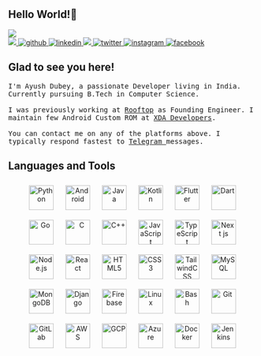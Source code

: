 ## Hello World!👋

<img src="https://komarev.com/ghpvc/?username=Ayushd70">

<br>
<a href="mailto:ayushdubey70@gmail.com" target="_blank">
<img src="https://img.shields.io/badge/Gmail-D14836?style=for-the-badge&logo=gmail&logoColor=white" />
</a>
<a href="https://github.com/Ayushd70" target="_blank">
<img src=https://img.shields.io/badge/github-%2324292e.svg?&style=for-the-badge&logo=github&logoColor=white alt=github style=“margin-bottom: 5px;” />
</a>
<a href="https://linkedin.com/in/ayushd70" target="_blank">
<img src=https://img.shields.io/badge/linkedin-%231E77B5.svg?&style=for-the-badge&logo=linkedin&logoColor=white alt=linkedin style=“margin-bottom: 5px;” />
</a>
<a href="https://t.me/Ayushd70" target="_blank">
<img src="https://img.shields.io/badge/Telegram-2CA5E0.svg?style=for-the-badge&logo=telegram&logoColor=white" />
</a>
<a href="https://twitter.com/Ayushd70" target="_blank">
<img src=https://img.shields.io/badge/twitter-%2300acee.svg?&style=for-the-badge&logo=twitter&logoColor=white alt=twitter style=“margin-bottom: 5px;” />
</a>
<a href="https://instagram.com/ayushd70" target="_blank">
<img src=https://img.shields.io/badge/instagram-%23000000.svg?&style=for-the-badge&logo=instagram&logoColor=white alt=instagram style=“margin-bottom: 5px;” />
</a>
<a href="https://www.facebook.com/HeyImAyushd" target="_blank">
<img src=https://img.shields.io/badge/facebook-%232E87FB.svg?&style=for-the-badge&logo=facebook&logoColor=white alt=facebook style=“margin-bottom: 5px;” />
</a>
<br/>

## Glad to see you here!

<p><samp>
  I'm Ayush Dubey, a passionate Developer living in India. Currently pursuing B.Tech in Computer Science.
  <br/><br/>
  I was previously working at <a href="https://rooftopapp.com/">Rooftop</a> as Founding Engineer. I maintain few Android Custom ROM at <a href="https://forum.xda-developers.com/m/ayushd70.5889244/">XDA Developers</a>.
  <br/><br/>
  You can contact me on any of the platforms above. I typically respond fastest to <a href="https://t.me/Ayushd70"> Telegram </a> messages.
</samp></p>

## Languages and Tools

<div align="center">  
<img style="margin: 10px" src="https://cdn.jsdelivr.net/gh/devicons/devicon/icons/python/python-original.svg" alt="Python" height="50" />
<img style="margin: 10px" src="https://cdn.jsdelivr.net/gh/devicons/devicon/icons/android/android-original.svg" alt="Android" height="50" />  
<img style="margin: 10px" src="https://cdn.jsdelivr.net/gh/devicons/devicon/icons/java/java-original.svg" alt="Java" height="50" />
<img style="margin: 10px" src="https://cdn.jsdelivr.net/gh/devicons/devicon/icons/kotlin/kotlin-original.svg" alt="Kotlin" height="50" />
<img style="margin: 10px" src="https://cdn.jsdelivr.net/gh/devicons/devicon/icons/flutter/flutter-original.svg" alt="Flutter" height="50" />
<img style="margin: 10px" src="https://cdn.jsdelivr.net/gh/devicons/devicon/icons/dart/dart-original.svg" alt="Dart" height="50" />  
<img style="margin: 10px" src="https://cdn.jsdelivr.net/gh/devicons/devicon/icons/go/go-original.svg" alt="Go" height="50" />
<img style="margin: 10px" src="https://cdn.jsdelivr.net/gh/devicons/devicon/icons/c/c-original.svg" alt="C" height="50" />
<img style="margin: 10px" src="https://cdn.jsdelivr.net/gh/devicons/devicon/icons/cplusplus/cplusplus-original.svg" alt="C++" height="50" />  
<img style="margin: 10px" src="https://cdn.jsdelivr.net/gh/devicons/devicon/icons/javascript/javascript-original.svg" alt="JavaScript" height="50" />  
<img style="margin: 10px" src="https://cdn.jsdelivr.net/gh/devicons/devicon/icons/typescript/typescript-original.svg" alt="TypeScript" height="50" />
<img style="margin: 10px" src="https://cdn.jsdelivr.net/gh/devicons/devicon/icons/nextjs/nextjs-original.svg" alt="Next js" height="50" />  
<img style="margin: 10px" src="https://cdn.jsdelivr.net/gh/devicons/devicon/icons/nodejs/nodejs-original.svg" alt="Node.js" height="50" />  
<img style="margin: 10px" src="https://cdn.jsdelivr.net/gh/devicons/devicon/icons/react/react-original.svg" alt="React" height="50" /> 
<img style="margin: 10px" src="https://cdn.jsdelivr.net/gh/devicons/devicon/icons/html5/html5-original.svg" alt="HTML5" height="50" /> 
<img style="margin: 10px" src="https://cdn.jsdelivr.net/gh/devicons/devicon/icons/css3/css3-original.svg" alt="CSS3" height="50" />
<img style="margin: 10px" src="https://cdn.jsdelivr.net/gh/devicons/devicon/icons/tailwindcss/tailwindcss-original-wordmark.svg" alt="TailwindCSS" height="50" />
<img style="margin: 10px" src="https://cdn.jsdelivr.net/gh/devicons/devicon/icons/mysql/mysql-original.svg" alt="MySQL" height="50" /> 
<img style="margin: 10px" src="https://cdn.jsdelivr.net/gh/devicons/devicon/icons/mongodb/mongodb-original.svg" alt="MongoDB" height="50" />
<img style="margin: 10px" src="https://cdn.jsdelivr.net/gh/devicons/devicon/icons/django/django-plain.svg" alt="Django" height="50" />
<img style="margin: 10px" src="https://cdn.jsdelivr.net/gh/devicons/devicon/icons/firebase/firebase-plain.svg" alt="Firebase" height="50" />  
<img style="margin: 10px" src="https://cdn.jsdelivr.net/gh/devicons/devicon/icons/linux/linux-original.svg" alt="Linux" height="50" />
<img style="margin: 10px" src="https://cdn.jsdelivr.net/gh/devicons/devicon/icons/bash/bash-original.svg" alt="Bash" height="50" />
<img style="margin: 10px" src="https://cdn.jsdelivr.net/gh/devicons/devicon/icons/git/git-original.svg" alt="Git" height="50" />
<img style="margin: 10px" src="https://cdn.jsdelivr.net/gh/devicons/devicon/icons/gitlab/gitlab-original.svg" alt="GitLab" height="50" />  
<img style="margin: 10px" src="https://cdn.jsdelivr.net/gh/devicons/devicon/icons/amazonwebservices/amazonwebservices-original.svg" alt="AWS" height="50" />
<img style="margin: 10px" src="https://cdn.jsdelivr.net/gh/devicons/devicon/icons/googlecloud/googlecloud-original.svg" alt="GCP" height="50" />  
<img style="margin: 10px" src="https://cdn.jsdelivr.net/gh/devicons/devicon/icons/azure/azure-original.svg" alt="Azure" height="50" />
<img style="margin: 10px" src="https://cdn.jsdelivr.net/gh/devicons/devicon/icons/docker/docker-original.svg" alt="Docker" height="50" />  
<img style="margin: 10px" src="https://cdn.jsdelivr.net/gh/devicons/devicon/icons/jenkins/jenkins-line.svg" alt="Jenkins" height="50" />  
</div>
<br/>
